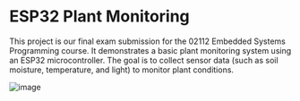 # ESP32 Plant Monitoring

This project is our final exam submission for the 02112 Embedded Systems Programming course. It demonstrates a basic plant monitoring system using an ESP32 microcontroller. The goal is to collect sensor data (such as soil moisture, temperature, and light) to monitor plant conditions.

![image](https://github.com/user-attachments/assets/54b2e832-a730-4a01-b3ae-637dc8ee5bb0)
